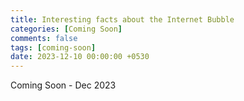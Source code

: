 ```yaml
--- 
title: Interesting facts about the Internet Bubble
categories: [Coming Soon]
comments: false
tags: [coming-soon]
date: 2023-12-10 00:00:00 +0530
---
```


Coming Soon - Dec 2023